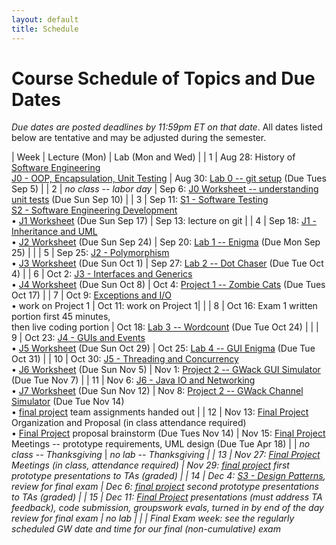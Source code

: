 ```yaml
---
layout: default
title: Schedule
---
```


# Course Schedule of Topics and Due Dates

*Due dates are posted deadlines by 11:59pm ET on that date*. All dates listed below are tentative and may be adjusted during the semester.



| Week | Lecture (Mon)                                                                                                            | Lab (Mon and Wed)                                                                                                                    |
| 1    | Aug 28: History of <a href="https://dl.acm.org/doi/pdf/10.1145/1134285.1134288">Software Engineering</a><br>[J0 - OOP, Encapsulation, Unit Testing](j/0)                                    | Aug 30: [Lab 0 -- git setup](lab/0) (Due Tues Sep 5) |
| 2    |      <i>no class -- labor day</i>           | Sep 6: [J0 Worksheet -- understanding unit tests](worksheet/j0) (Due Sun Sep 10)  |
| 3    | Sep 11: [S1 - Software Testing](j/software_testing)<br> [S2 - Software Engineering Development](j/software_engineering)<br>&bull; [J1 Worksheet](worksheet/j1) (Due Sun Sep 17)  | Sep 13: lecture on git         |
| 4    | Sep 18: [J1 - Inheritance and UML](j/1) <br>&bull; [J2 Worksheet](worksheet/j2) (Due Sun Sep 24)             | Sep 20: [Lab 1 -- Enigma](lab/1) (Due Mon Sep 25)                                                                                 |                                                                        |
| 5    | Sep 25: [J2 - Polymorphism](j/2) <br>&bull; [J3 Worksheet](worksheet/j3) (Due Sun Oct 1)    | Sep 27: [Lab 2 -- Dot Chaser](lab/2) (Due Tue Oct 4)                                                                            |
| 6    | Oct 2: [J3 - Interfaces and Generics](j/3) <br>&bull; [J4 Worksheet](worksheet/j4) (Due Sun Oct 8)  | Oct 4: [Project 1 -- Zombie Cats](project/1) (Due Tues Oct 17)                                                                          |
| 7    | Oct 9: [Exceptions and I/O](j/exceptions)  <br>&bull; work on Project 1                                                   | Oct 11: work on Project 1|                                                              |
| 8    | Oct 16: Exam 1 written portion first 45 minutes,<br> then live coding portion | Oct 18: [Lab 3 -- Wordcount](lab/3) (Due Tue Oct 24)                                                                                                 |                                                                  |
| 9    | Oct 23: [J4 - GUIs and Events](j/4) <br>&bull; [J5 Worksheet](worksheet/j5) (Due Sun Oct 29)                                 | Oct 25: [Lab 4 -- GUI Enigma](lab/4) (Due Tue Oct 31)                                                                             |
| 10   | Oct 30: [J5 - Threading and Concurrency](j/5) <br>&bull; [J6 Worksheet](worksheet/j6) (Due Sun Nov 5)                      | Nov 1: [Project 2 -- GWack GUI Simulator](project/2) (Due Tue Nov 7)    |
| 11   | Nov 6: [J6 - Java IO and Networking](j/6) <br>&bull; [J7 Worksheet](worksheet/j7)  (Due Sun Nov 12)                             | Nov 8: [Project 2 -- GWack Channel Simulator](project/2) (Due Tue Nov 14) <br>&bull; [final project](project/3) team assignments handed out                                                             |
| 12   | Nov 13: [Final Project](project/3) Organization and Proposal (in class attendance required) <br>&bull; [Final Project](project/3) proposal brainstorm  (Due Tues Nov 14)                        | Nov 15: [Final Project](project/3) Meetings -- prototype requirements, UML design (Due Tue Apr 18)
|      | <i>no class -- Thanksgiving</i> | <i>no lab -- Thanksgiving |
| 13   | Nov 27:  [Final Project](project/3) Meetings (in class, attendance required)                                                                                         |  Nov 29: [final project](project/3) first prototype presentations to TAs (graded)                                                                                                                         | 
| 14   | Dec 4:  [S3 - Design Patterns](j/design), <br>review for final exam                                                              | Dec 6: [final project](project/3) second prototype presentations to TAs (graded)                                                                                                                              |
|  15  | Dec 11: [Final Project](project/3) presentations (must address TA feedback), code submission, groupswork evals, turned in by end of the day<br> review for final exam                                                                          | <i>no lab</i>                                                                                                                             |
|    | Final Exam week:  see the regularly scheduled GW date and time for our final (non-cumulative) exam   








